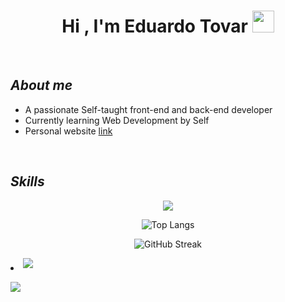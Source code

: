 <h1 align="center"><b>Hi , I'm Eduardo Tovar </b><img src="https://media.giphy.com/media/hvRJCLFzcasrR4ia7z/giphy.gif" width="35"></h1>
<!--  -->
<br>

##  *About me*

- A passionate Self-taught front-end and back-end developer
- Currently learning Web Development by Self
- Personal website [link](https://portfolio-eduardo-tovar.vercel.app/)

<br>

## *Skills*

<p align="center">
	<a href="https://skillicons.dev">
		<img src="https://skillicons.dev/icons?i=js,ts,astro,css,html,react,nextjs,rails,postgres,git,github" />
	</a>
</p>
<p align="center">
	  <img src="https://github-readme-stats.vercel.app/api/top-langs/?username=eduardo355&langs_count=8&layout=compact&theme=radical" alt="Top Langs" />
</p>
<p align="center">
	  <img src="https://streak-stats.demolab.com?user=eduardo355&theme=radical" alt="GitHub Streak" />
</p>

<li>
	<a href="mailto:ingeniero.eduardo355@gmail.com" target="_blank">
		<img src="https://img.shields.io/badge/gmail:  ingeniero.eduardo355-%23EA4335.svg?style=for-the-badge&logo=gmail&logoColor=white" t=mail style="margin-bottom: 5px;" />
	</a>
</li>

[![](https://visitcount.itsvg.in/api?id=eduardo355&label=Profile%20Views&pretty=false)](https://visitcount.itsvg.in)

